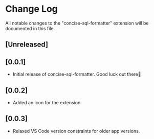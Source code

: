 # Change Log

All notable changes to the "concise-sql-formatter" extension will be documented in this file.

## [Unreleased]

## [0.0.1]
- Initial release of concise-sql-formatter. Good luck out there🤞

## [0.0.2]
- Added an icon for the extension.

## [0.0.3]
- Relaxed VS Code version constraints for older app versions.